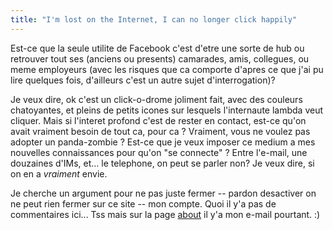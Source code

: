 ```yaml
---
title: "I'm lost on the Internet, I can no longer click happily"
---
```


Est-ce que la seule utilite de Facebook c'est d'etre une sorte de hub ou
retrouver tout ses (anciens ou presents) camarades, amis, collegues, ou meme
employeurs (avec les risques que ca comporte d'apres ce que j'ai pu lire
quelques fois, d'ailleurs c'est un autre sujet d'interrogation)?

Je veux dire, ok c'est un click-o-drome joliment fait, avec des couleurs
chatoyantes, et pleins de petits icones sur lesquels l'internaute lambda veut
cliquer. Mais si l'interet profond c'est de rester en contact, est-ce qu'on
avait vraiment besoin de tout ca, pour ca ? Vraiment, vous ne voulez pas
adopter un panda-zombie ? Est-ce que je veux imposer ce medium a mes nouvelles
connaissances pour qu'on "se connecte" ? Entre l'e-mail, une douzaines d'IMs,
et... le telephone, on peut se parler non? Je veux dire, si on en a _vraiment_
envie.

Je cherche un argument pour ne pas juste fermer -- pardon desactiver on ne peut
rien fermer sur ce site -- mon compte. Quoi il y'a pas de commentaires ici...
Tss mais sur la page [about](http://cyprio.net/about.html) il y'a mon e-mail
pourtant. :)
